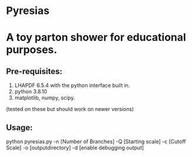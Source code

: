 # Pyresias

<h1>A toy parton shower for educational purposes.</h1>

<h2>Pre-requisites:</h2>
<ol>
<li>LHAPDF 6.5.4 with the python interface built in.</li>
<li>python 3.8.10</li>
<li>matplotlib, numpy, scipy.</li>
</ol>
(tested on these but should work on newer versions)

<h2>Usage:</h2>
python pyresias.py -n [Number of Branches] -Q [Starting scale] -c
[Cutoff Scale] -o [outputdirectory] -d [enable debugging output]
